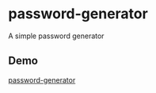 # password-generator
A simple password generator

## Demo

[password-generator](https://effulgent-torrone-589bd1.netlify.app/)
